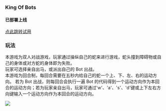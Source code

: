 ### King Of Bots

#### 已部署上线

[点此跳转试用](https://app5212.acapp.acwing.com.cn/)

### 玩法

本游戏为双人对战游戏，玩家通过操纵自己的蛇来进行游戏，蛇头撞到障碍物或自己的身体或对方蛇的身体即为失败。  
玩家可选择亲自出马，或派出自己的 Bot 出战。  
本游戏为回合制，每回合需要在五秒内给自己的蛇一个上、下、左、右的运动方向。 若为 Bot 出战，则每回合会执行一遍 Bot 的代码得到一个运动方向作为本回合的运动方向；若为玩家亲自出马，玩家可通过'w'、'a'、's'、'd'键或上下左右方向键输入一个运动方向作为本回合的运动方向。

![](https://app5212.acapp.acwing.com.cn/acapp/example.png)
